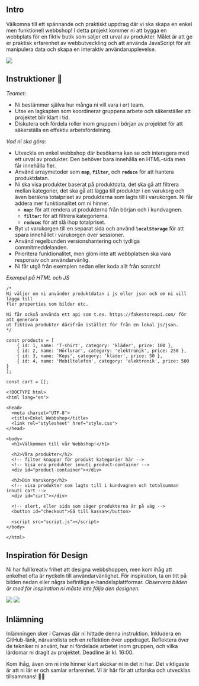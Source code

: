 ## **Intro**

Välkomna till ett spännande och praktiskt uppdrag där vi ska skapa en enkel men funktionell webbshop! I detta projekt kommer ni att bygga en webbplats för en fiktiv butik som säljer ett urval av produkter. Målet är att ge er praktisk erfarenhet av webbutveckling och att använda JavaScript för att manipulera data och skapa en interaktiv användarupplevelse.

![](https://github.com/chasacademy-sandra-larsson/boilerroom-webshoppen/blob/main/inspo.png)

## **Instruktioner** 👋

*Teamet:*
* Ni bestämmer själva hur många ni vill vara i ert team.
* Utse en lagkapten som koordinerar gruppens arbete och säkerställer att projektet blir klart i tid.
* Diskutera och fördela roller inom gruppen i början av projektet för att säkerställa en effektiv arbetsfördelning.

*Vad ni ska göra:*
- Utveckla en enkel webbshop där besökarna kan se och interagera med ett urval av produkter. Den behöver bara innehålla en HTML-sida men får innehålla fler.
- Använd arraymetoder som **`map`**, **`filter`**, och **`reduce`** för att hantera produktdatan.
- Ni ska visa produkter baserat på produktdata, det ska gå att filtrera mellan kategorier, det ska gå att lägga till produkter i en varukorg och även beräkna totalpriset av produkterna som lagts till i varukorgen. Ni får addera mer funktionalitet om ni hinner.
    - **`map`:** för att rendera ut produkterna från början och i kundvagnen.
    - **`filter`:** för att filtrera kategorierna.
    - **`reduce`:** för att slå ihop totalpriset.
- Byt ut varukorgen till en separat sida och använd **`localStorage`** för att spara innehållet i varukorgen över sessioner.
- Använd regelbunden versionshantering och tydliga commitmeddelanden. 
- Prioritera funktionalitet, men glöm inte att webbplatsen ska vara responsiv och användarvänlig.
- Ni får utgå från exemplen nedan eller koda allt från scratch!

*Exempel på HTML och JS*
```
/* 
Ni väljer om ni använder produktdatan i js eller json och om ni vill lägga till 
fler properties som bilder etc.

Ni får också använda ett api som t.ex. https://fakestoreapi.com/ för att generara
ut fiktiva produkter därifrån istället för från en lokal js/json.
*/

const products = [
    { id: 1, name: 'T-shirt', category: 'kläder', price: 100 },
    { id: 2, name: 'Hörlurar', category: 'elektronik', price: 250 },
    { id: 3, name: 'Keps', category: 'kläder', price: 50 },
    { id: 4, name: 'Mobiltelefon', category: 'elektronik', price: 500 }
];

const cart = [];
```
```
<!DOCTYPE html>
<html lang="en">

<head>
  <meta charset="UTF-8">
  <title>Enkel Webbshop</title>
  <link rel="stylesheet" href="style.css">
</head>

<body>
  <h1>Välkommen till vår Webbshop!</h1>
	  
  <h2>Våra produkter</h2>
  <!-- filter knappar för produkt kategorier här -->
  <!-- Visa era produkter innuti product-container -->
  <div id="product-container"></div>

  <h2>Din Varukorg</h2>
  <!-- visa produkter som lagts till i kundvagnen och totalsumman innuti cart -->
  <div id="cart"></div>
	
  <!-- alert, eller sida som säger produkterna är på väg -->
  <button id="checkout">Gå till kassan</button>
	
  <script src="script.js"></script>
</body>

</html>
```
## **Inspiration för Design**

Ni har full kreativ frihet att designa webbshoppen, men kom ihåg att enkelhet ofta är nyckeln till användarvänlighet. För inspiration, ta en titt på bilden nedan eller några befintliga e-handelsplattformar. *Observera bilden är med för inspiration ni måste inte följa den designen.*

![](https://github.com/chasacademy-sandra-larsson/boilerroom-webshoppen/blob/main/inspo2.png)
![](https://github.com/chasacademy-sandra-larsson/boilerroom-webshoppen/blob/main/inspo3.png)

## **Inlämning**

Inlämningen sker i Canvas där ni hittade denna instruktion. Inkludera en GitHub-länk, närvarolista och en reflektion över uppdraget. Reflektera över de tekniker ni använt, hur ni fördelade arbetet inom gruppen, och vilka lärdomar ni dragit av projektet. Deadline är kl. 16:00.

Kom ihåg, även om ni inte hinner klart skickar ni in det ni har. Det viktigaste är att ni lär er och samlar erfarenhet. Vi är här för att utforska och utvecklas tillsammans! 💫🚀
